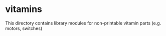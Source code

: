 vitamins
========

This directory contains library modules for non-printable vitamin parts (e.g. motors, switches)

